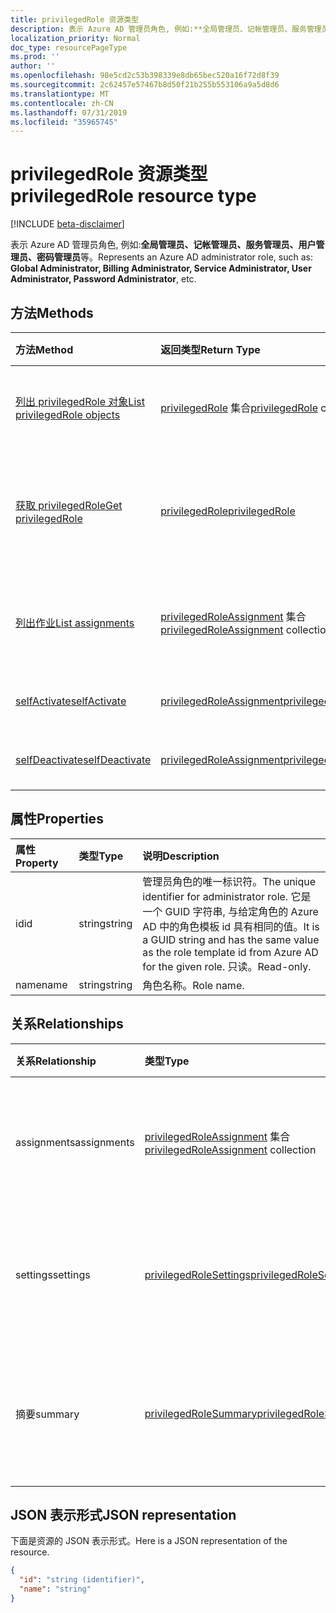 ```yaml
---
title: privilegedRole 资源类型
description: 表示 Azure AD 管理员角色, 例如:**全局管理员、记帐管理员、服务管理员、用户管理员、密码管理员**等。
localization_priority: Normal
doc_type: resourcePageType
ms.prod: ''
author: ''
ms.openlocfilehash: 98e5cd2c53b398339e8db65bec520a16f72d8f39
ms.sourcegitcommit: 2c62457e57467b8d50f21b255b553106a9a5d8d6
ms.translationtype: MT
ms.contentlocale: zh-CN
ms.lasthandoff: 07/31/2019
ms.locfileid: "35965745"
---
```

# <a name="privilegedrole-resource-type"></a><span data-ttu-id="94202-103">privilegedRole 资源类型</span><span class="sxs-lookup"><span data-stu-id="94202-103">privilegedRole resource type</span></span>

[!INCLUDE [beta-disclaimer](../../includes/beta-disclaimer.md)]

<span data-ttu-id="94202-104">表示 Azure AD 管理员角色, 例如:**全局管理员、记帐管理员、服务管理员、用户管理员、密码管理员**等。</span><span class="sxs-lookup"><span data-stu-id="94202-104">Represents an Azure AD administrator role, such as: **Global Administrator, Billing Administrator, Service Administrator, User Administrator, Password Administrator**, etc.</span></span>


## <a name="methods"></a><span data-ttu-id="94202-105">方法</span><span class="sxs-lookup"><span data-stu-id="94202-105">Methods</span></span>

| <span data-ttu-id="94202-106">方法</span><span class="sxs-lookup"><span data-stu-id="94202-106">Method</span></span>           | <span data-ttu-id="94202-107">返回类型</span><span class="sxs-lookup"><span data-stu-id="94202-107">Return Type</span></span>    |<span data-ttu-id="94202-108">说明</span><span class="sxs-lookup"><span data-stu-id="94202-108">Description</span></span>|
|:---------------|:--------|:----------|
|[<span data-ttu-id="94202-109">列出 privilegedRole 对象</span><span class="sxs-lookup"><span data-stu-id="94202-109">List privilegedRole objects</span></span>](../api/privilegedrole-list.md) | <span data-ttu-id="94202-110">[privilegedRole](privilegedrole.md) 集合</span><span class="sxs-lookup"><span data-stu-id="94202-110">[privilegedRole](privilegedrole.md) collection</span></span>|<span data-ttu-id="94202-111">获取 privilegedRole 的集合。</span><span class="sxs-lookup"><span data-stu-id="94202-111">Get the collection of privilegedRole.</span></span>|
|[<span data-ttu-id="94202-112">获取 privilegedRole</span><span class="sxs-lookup"><span data-stu-id="94202-112">Get privilegedRole</span></span>](../api/privilegedrole-get.md) | [<span data-ttu-id="94202-113">privilegedRole</span><span class="sxs-lookup"><span data-stu-id="94202-113">privilegedRole</span></span>](privilegedrole.md) |<span data-ttu-id="94202-114">读取 privilegedRole 对象的属性和关系。</span><span class="sxs-lookup"><span data-stu-id="94202-114">Read properties and relationships of privilegedRole object.</span></span>|
|[<span data-ttu-id="94202-115">列出作业</span><span class="sxs-lookup"><span data-stu-id="94202-115">List assignments</span></span>](../api/privilegedrole-list-assignments.md) |<span data-ttu-id="94202-116">[privilegedRoleAssignment](privilegedroleassignment.md) 集合</span><span class="sxs-lookup"><span data-stu-id="94202-116">[privilegedRoleAssignment](privilegedroleassignment.md) collection</span></span>| <span data-ttu-id="94202-117">获取此角色的工作分配对象集合。</span><span class="sxs-lookup"><span data-stu-id="94202-117">Get a assignment object collection for this role.</span></span>|
|[<span data-ttu-id="94202-118">selfActivate</span><span class="sxs-lookup"><span data-stu-id="94202-118">selfActivate</span></span>](../api/privilegedrole-selfactivate.md)|[<span data-ttu-id="94202-119">privilegedRoleAssignment</span><span class="sxs-lookup"><span data-stu-id="94202-119">privilegedRoleAssignment</span></span>](privilegedroleassignment.md)|<span data-ttu-id="94202-120">激活分配的角色。</span><span class="sxs-lookup"><span data-stu-id="94202-120">Activate the assigned role.</span></span>|
|[<span data-ttu-id="94202-121">selfDeactivate</span><span class="sxs-lookup"><span data-stu-id="94202-121">selfDeactivate</span></span>](../api/privilegedrole-selfdeactivate.md)|[<span data-ttu-id="94202-122">privilegedRoleAssignment</span><span class="sxs-lookup"><span data-stu-id="94202-122">privilegedRoleAssignment</span></span>](privilegedroleassignment.md)|<span data-ttu-id="94202-123">停用分配的角色。</span><span class="sxs-lookup"><span data-stu-id="94202-123">Deactivate the assigned role.</span></span>|

## <a name="properties"></a><span data-ttu-id="94202-124">属性</span><span class="sxs-lookup"><span data-stu-id="94202-124">Properties</span></span>
| <span data-ttu-id="94202-125">属性</span><span class="sxs-lookup"><span data-stu-id="94202-125">Property</span></span>     | <span data-ttu-id="94202-126">类型</span><span class="sxs-lookup"><span data-stu-id="94202-126">Type</span></span>   |<span data-ttu-id="94202-127">说明</span><span class="sxs-lookup"><span data-stu-id="94202-127">Description</span></span>|
|:---------------|:--------|:----------|
|<span data-ttu-id="94202-128">id</span><span class="sxs-lookup"><span data-stu-id="94202-128">id</span></span>|<span data-ttu-id="94202-129">string</span><span class="sxs-lookup"><span data-stu-id="94202-129">string</span></span>|<span data-ttu-id="94202-130">管理员角色的唯一标识符。</span><span class="sxs-lookup"><span data-stu-id="94202-130">The unique identifier for administrator role.</span></span> <span data-ttu-id="94202-131">它是一个 GUID 字符串, 与给定角色的 Azure AD 中的角色模板 id 具有相同的值。</span><span class="sxs-lookup"><span data-stu-id="94202-131">It is a GUID string and has the same value as the role template id from Azure AD for the given role.</span></span> <span data-ttu-id="94202-132">只读。</span><span class="sxs-lookup"><span data-stu-id="94202-132">Read-only.</span></span>|
|<span data-ttu-id="94202-133">name</span><span class="sxs-lookup"><span data-stu-id="94202-133">name</span></span>|<span data-ttu-id="94202-134">string</span><span class="sxs-lookup"><span data-stu-id="94202-134">string</span></span>|<span data-ttu-id="94202-135">角色名称。</span><span class="sxs-lookup"><span data-stu-id="94202-135">Role name.</span></span>|

## <a name="relationships"></a><span data-ttu-id="94202-136">关系</span><span class="sxs-lookup"><span data-stu-id="94202-136">Relationships</span></span>
| <span data-ttu-id="94202-137">关系</span><span class="sxs-lookup"><span data-stu-id="94202-137">Relationship</span></span> | <span data-ttu-id="94202-138">类型</span><span class="sxs-lookup"><span data-stu-id="94202-138">Type</span></span>   |<span data-ttu-id="94202-139">说明</span><span class="sxs-lookup"><span data-stu-id="94202-139">Description</span></span>|
|:---------------|:--------|:----------|
|<span data-ttu-id="94202-140">assignments</span><span class="sxs-lookup"><span data-stu-id="94202-140">assignments</span></span>|<span data-ttu-id="94202-141">[privilegedRoleAssignment](privilegedroleassignment.md) 集合</span><span class="sxs-lookup"><span data-stu-id="94202-141">[privilegedRoleAssignment](privilegedroleassignment.md) collection</span></span>| <span data-ttu-id="94202-142">此角色的分配。</span><span class="sxs-lookup"><span data-stu-id="94202-142">The assignments for this role.</span></span> <span data-ttu-id="94202-143">此为只读属性。</span><span class="sxs-lookup"><span data-stu-id="94202-143">Read-only.</span></span> <span data-ttu-id="94202-144">可为 Null。</span><span class="sxs-lookup"><span data-stu-id="94202-144">Nullable.</span></span>|
|<span data-ttu-id="94202-145">settings</span><span class="sxs-lookup"><span data-stu-id="94202-145">settings</span></span>|[<span data-ttu-id="94202-146">privilegedRoleSettings</span><span class="sxs-lookup"><span data-stu-id="94202-146">privilegedRoleSettings</span></span>](privilegedrolesettings.md)| <span data-ttu-id="94202-147">此角色的设置。</span><span class="sxs-lookup"><span data-stu-id="94202-147">The settings for this role.</span></span> <span data-ttu-id="94202-148">此为只读属性。</span><span class="sxs-lookup"><span data-stu-id="94202-148">Read-only.</span></span> <span data-ttu-id="94202-149">可为 Null。</span><span class="sxs-lookup"><span data-stu-id="94202-149">Nullable.</span></span>|
|<span data-ttu-id="94202-150">摘要</span><span class="sxs-lookup"><span data-stu-id="94202-150">summary</span></span>|[<span data-ttu-id="94202-151">privilegedRoleSummary</span><span class="sxs-lookup"><span data-stu-id="94202-151">privilegedRoleSummary</span></span>](privilegedrolesummary.md)| <span data-ttu-id="94202-152">此角色的摘要信息。</span><span class="sxs-lookup"><span data-stu-id="94202-152">The summary information for this role.</span></span> <span data-ttu-id="94202-153">此为只读属性。</span><span class="sxs-lookup"><span data-stu-id="94202-153">Read-only.</span></span> <span data-ttu-id="94202-154">可为 Null。</span><span class="sxs-lookup"><span data-stu-id="94202-154">Nullable.</span></span>|

## <a name="json-representation"></a><span data-ttu-id="94202-155">JSON 表示形式</span><span class="sxs-lookup"><span data-stu-id="94202-155">JSON representation</span></span>

<span data-ttu-id="94202-156">下面是资源的 JSON 表示形式。</span><span class="sxs-lookup"><span data-stu-id="94202-156">Here is a JSON representation of the resource.</span></span>

<!-- {
  "blockType": "resource",
  "optionalProperties": [

  ],
  "keyProperty": "id",
  "baseType":"microsoft.graph.entity",
  "@odata.type": "microsoft.graph.privilegedRole"
}-->

```json
{
  "id": "string (identifier)",
  "name": "string"
}

```

<!-- uuid: 8fcb5dbc-d5aa-4681-8e31-b001d5168d79
2015-10-25 14:57:30 UTC -->
<!--
{
  "type": "#page.annotation",
  "description": "privilegedRole resource",
  "keywords": "",
  "section": "documentation",
  "tocPath": "",
  "suppressions": []
}
-->
